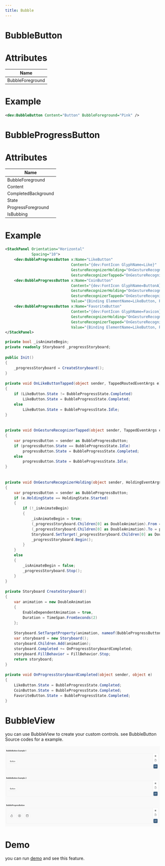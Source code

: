 ```yaml
---
title: Bubble
---
```


# BubbleButton

# Attributes

| Name |
|-|
|BubbleForeground|

# Example

```xml
<dev:BubbleButton Content="Button" BubbleForeground="Pink" />
```

# BubbleProgressButton

# Attributes

| Name |
|-|
|BubbleForeground|
|Content|
|CompletedBackground|
|State|
|ProgressForeground|
|IsBubbing|

# Example

```xml
<StackPanel Orientation="Horizontal"
            Spacing="10">
    <dev:BubbleProgressButton x:Name="LikeButton"
                              Content="{dev:FontIcon GlyphName=Like}"
                              GestureRecognizerHolding="OnGestureRecognizerHolding"
                              GestureRecognizerTapped="OnGestureRecognizerTapped" />
    <dev:BubbleProgressButton x:Name="CoinButton"
                              Content="{dev:FontIcon GlyphName=ButtonA}"
                              GestureRecognizerHolding="OnGestureRecognizerHolding"
                              GestureRecognizerTapped="OnGestureRecognizerTapped"
                              Value="{Binding ElementName=LikeButton, Path=Value}" />
    <dev:BubbleProgressButton x:Name="FavoriteButton"
                              Content="{dev:FontIcon GlyphName=Favicon}"
                              GestureRecognizerHolding="OnGestureRecognizerHolding"
                              GestureRecognizerTapped="OnGestureRecognizerTapped"
                              Value="{Binding ElementName=LikeButton, Path=Value}" />
</StackPanel>
```


```cs
private bool _isAnimateBegin;
private readonly Storyboard _progressStoryboard;

public Init()
{
    _progressStoryboard = CreateStoryboard();
}

private void OnLikeButtonTapped(object sender, TappedRoutedEventArgs e)
{
    if (LikeButton.State != BubbleProgressState.Completed)
        LikeButton.State = BubbleProgressState.Completed;
    else
        LikeButton.State = BubbleProgressState.Idle;
}


private void OnGestureRecognizerTapped(object sender, TappedEventArgs e)
{
    var progressButton = sender as BubbleProgressButton;
    if (progressButton.State == BubbleProgressState.Idle)
        progressButton.State = BubbleProgressState.Completed;
    else
        progressButton.State = BubbleProgressState.Idle;
}


private void OnGestureRecognizerHolding(object sender, HoldingEventArgs e)
{
    var progressButton = sender as BubbleProgressButton;
    if (e.HoldingState == HoldingState.Started)
    {
        if (!_isAnimateBegin)
        {
            _isAnimateBegin = true;
            (_progressStoryboard.Children[0] as DoubleAnimation).From = progressButton.Minimum;
            (_progressStoryboard.Children[0] as DoubleAnimation).To = progressButton.Maximum;
            Storyboard.SetTarget(_progressStoryboard.Children[0] as DoubleAnimation, progressButton);
            _progressStoryboard.Begin();
        }
    }
    else
    {
        _isAnimateBegin = false;
        _progressStoryboard.Stop();
    }
}

private Storyboard CreateStoryboard()
{
    var animation = new DoubleAnimation
    {
        EnableDependentAnimation = true,
        Duration = TimeSpan.FromSeconds(2)
    };

    Storyboard.SetTargetProperty(animation, nameof(BubbleProgressButton.Value));
    var storyboard = new Storyboard();
    storyboard.Children.Add(animation);
    storyboard.Completed += OnProgressStoryboardCompleted;
    storyboard.FillBehavior = FillBehavior.Stop;
    return storyboard;
}

private void OnProgressStoryboardCompleted(object sender, object e)
{
    LikeButton.State = BubbleProgressState.Completed;
    CoinButton.State = BubbleProgressState.Completed;
    FavoriteButton.State = BubbleProgressState.Completed;
}
```


# BubbleView
you can use BubbleView to create your custom controls. see BubbleButton Source codes for a example.



![DevWinUI](https://raw.githubusercontent.com/ghost1372/DevWinUI-Resources/refs/heads/main/DevWinUI-Docs/Win2d/Bubble.gif)

# Demo
you can run [demo](https://github.com/Ghost1372/DevWinUI) and see this feature.

